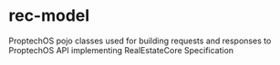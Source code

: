 # rec-model
ProptechOS pojo classes used for building requests and responses to ProptechOS API implementing RealEstateCore Specification
